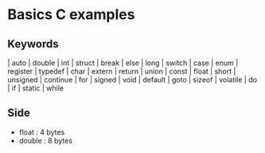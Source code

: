 # Basics C examples

##  Keywords

 | auto      | double    | int       | struct
 | break     | else      | long      | switch
 | case      | enum      | register  | typedef
 | char      | extern    | return    | union
 | const     | float     | short     | unsigned
 | continue  | for       | signed    | void
 | default   | goto      | sizeof    | volatile
 | do        | if        | static    | while


## Side

- float     : 4 bytes
- double    : 8 bytes